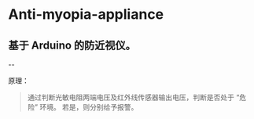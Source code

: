 # Anti-myopia-appliance
## 基于 Arduino 的防近视仪。
--

原理：
  > 通过判断光敏电阻两端电压及红外线传感器输出电压，判断是否处于 “危险” 环境。
  > 若是，则分别给予报警。

